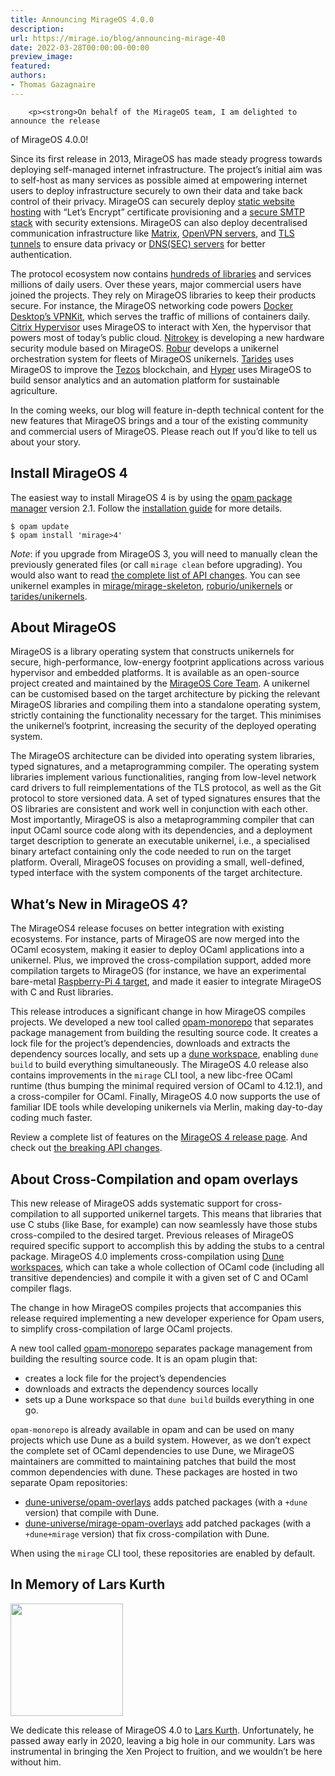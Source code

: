 ```yaml
---
title: Announcing MirageOS 4.0.0
description:
url: https://mirage.io/blog/announcing-mirage-40
date: 2022-03-28T00:00:00-00:00
preview_image:
featured:
authors:
- Thomas Gazagnaire
---
```



        <p><strong>On behalf of the MirageOS team, I am delighted to announce the release
of MirageOS 4.0.0!</strong></p>
<p>Since its first release in 2013, MirageOS has made steady progress
towards deploying self-managed internet infrastructure. The
project&rsquo;s initial aim was to self-host as many services as possible
aimed at empowering internet users to deploy infrastructure securely
to own their data and take back control of their privacy. MirageOS can
securely deploy <a href="https://github.com/roburio/unipi">static website
hosting</a> with &ldquo;Let&rsquo;s Encrypt&rdquo;
certificate provisioning and a <a href="https://github.com/mirage/ptt">secure SMTP
stack</a> with security
extensions. MirageOS can also deploy decentralised communication
infrastructure like <a href="https://github.com/mirage/ocaml-matrix">Matrix</a>,
<a href="https://github.com/roburio/openvpn">OpenVPN servers</a>, and <a href="https://github.com/roburio/tlstunnel">TLS
tunnels</a> to ensure data privacy
or <a href="https://github.com/mirage/ocaml-dns">DNS(SEC) servers</a> for better
authentication.</p>
<p>The protocol ecosystem now contains <a href="https://github.com/mirage/">hundreds of libraries</a> and services
millions of daily users. Over these years, major commercial users have
joined the projects. They rely on MirageOS libraries to keep their
products secure. For instance, the MirageOS networking code powers
<a href="https://www.docker.com/blog/how-docker-desktop-networking-works-under-the-hood/">Docker Desktop&rsquo;s
VPNKit</a>,
which serves the traffic of millions of containers daily. <a href="https://www.citrix.com/fr-fr/products/citrix-hypervisor/">Citrix
Hypervisor</a>
uses MirageOS to interact with Xen, the hypervisor that powers most of
today&rsquo;s public
cloud. <a href="https://www.nitrokey.com/products/nethsm">Nitrokey</a> is
developing a new hardware security module based on
MirageOS. <a href="https://robur.io/">Robur</a> develops a unikernel
orchestration system for fleets of MirageOS
unikernels. <a href="https://tarides.com/">Tarides</a> uses MirageOS to improve
the <a href="https://tezos.com/">Tezos</a> blockchain, and
<a href="https://hyper.ag/">Hyper</a> uses MirageOS to build sensor analytics and
an automation platform for sustainable agriculture.</p>
<p>In the coming weeks, our blog will feature in-depth technical content
for the new features that MirageOS brings and a tour of
the existing community and commercial users of MirageOS. Please reach out
If you&rsquo;d like to tell us about your story.</p>
<h2>Install MirageOS 4</h2>
<p>The easiest way to install MirageOS 4 is by using the <a href="https://opam.ocaml.org/">opam package
manager</a> version 2.1. Follow the
<a href="https://mirage.io/docs/install">installation guide</a> for more details.</p>
<pre><code>$ opam update
$ opam install 'mirage&gt;4'
</code></pre>
<p><em>Note</em>: if you upgrade from MirageOS 3, you will need to manually clean
the previously generated files (or call <code>mirage clean</code> before
upgrading). You would also want to read <a href="https://mirage.io/docs/breaking-changes">the complete list of API
changes</a>. You can see
unikernel examples in
<a href="https://github.com/mirage/mirage-skeleton">mirage/mirage-skeleton</a>,
<a href="https://github.com/roburio/unikernels">roburio/unikernels</a> or
<a href="https://github.com/tarides/unikernels">tarides/unikernels</a>.</p>
<h2>About MirageOS</h2>
<p>MirageOS is a library operating system that constructs unikernels for
secure, high-performance, low-energy footprint applications across
various hypervisor and embedded platforms. It is available as an
open-source project created and maintained by the <a href="https://mirage.io/community">MirageOS Core
Team</a>. A unikernel
can be customised based on the target architecture by picking the
relevant MirageOS libraries and compiling them into a standalone
operating system, strictly containing the functionality necessary
for the target. This minimises the unikernel&rsquo;s footprint, increasing
the security of the deployed operating system.</p>
<p>The MirageOS architecture can be divided into operating system
libraries, typed signatures, and a metaprogramming compiler. The
operating system libraries implement various functionalities, ranging
from low-level network card drivers to full reimplementations of the
TLS protocol, as well as the Git protocol to store versioned data. A
set of typed signatures ensures that the OS libraries are consistent
and work well in conjunction with each other. Most importantly,
MirageOS is also a metaprogramming compiler that can input OCaml
source code along with its dependencies, and a deployment target
description to generate an executable unikernel, i.e., a
specialised binary artefact containing only the code needed to run on
the target platform. Overall, MirageOS focuses on providing a small,
well-defined, typed interface with the system components of the target
architecture.</p>
<h2>What&rsquo;s New in MirageOS 4?</h2>
<p>The MirageOS4 release focuses on better integration with existing
ecosystems. For instance, parts of MirageOS are now merged into the
OCaml ecosystem, making it easier to deploy OCaml applications into a
unikernel. Plus, we improved the cross-compilation support, added more
compilation targets to MirageOS (for instance, we have an experimental
bare-metal <a href="https://github.com/mirage/mirage/pull/1253">Raspberry-Pi 4
target</a>, and made it
easier to integrate MirageOS with C and Rust libraries.</p>
<p>This release introduces a significant change in how MirageOS compiles
projects. We developed a new tool called
<a href="https://github.com/ocamllabs/opam-monorepo">opam-monorepo</a> that
separates package management from building the resulting source
code. It creates a lock file for the project&rsquo;s dependencies, downloads
and extracts the dependency sources locally, and sets up a <a href="https://dune.readthedocs.io/en/stable/dune-files.html#dune-workspace-1">dune
workspace</a>,
enabling <code>dune build</code> to build everything simultaneously. The MirageOS
4.0 release also contains improvements in the <code>mirage</code> CLI tool, a new
libc-free OCaml runtime (thus bumping the minimal required version of
OCaml to 4.12.1), and a cross-compiler for OCaml. Finally, MirageOS
4.0 now supports the use of familiar IDE tools while developing
unikernels via Merlin, making day-to-day coding much faster.</p>
<p>Review a complete list of features on the <a href="https://mirage.io/docs/mirage-4">MirageOS 4 release
page</a>. And check out <a href="https://mirage.io/docs/breaking-changes">the breaking
API changes</a>.</p>
<h2>About Cross-Compilation and opam overlays</h2>
<p>This new release of MirageOS adds systematic support for
cross-compilation to all supported unikernel targets. This means that
libraries that use C stubs (like Base, for example) can now seamlessly
have those stubs cross-compiled to the desired target. Previous
releases of MirageOS required specific support to accomplish this by
adding the stubs to a central package. MirageOS 4.0 implements
cross-compilation using <a href="https://dune.readthedocs.io/en/stable/dune-files.html#dune-workspace-1">Dune
workspaces</a>,
which can take a whole collection of OCaml code (including all
transitive dependencies) and compile it with a given set of C and
OCaml compiler flags.</p>
<p>The change in how MirageOS compiles projects that accompanies this
release required implementing a new developer experience for Opam
users, to simplify cross-compilation of large OCaml projects.</p>
<p>A new tool called
<a href="https://dune.readthedocs.io/en/stable/dune-files.html#dune-workspace-1">opam-monorepo</a>
separates package management from building the resulting source
code. It is an opam plugin that:</p>
<ul>
<li>creates a lock file for the project&rsquo;s dependencies
</li>
<li>downloads and extracts the dependency sources locally
</li>
<li>sets up a Dune workspace so that <code>dune build</code> builds everything in one
go.
</li>
</ul>
<p><code>opam-monorepo</code> is already available in opam and can be used
on many projects which use Dune as a build system. However, as we
don&rsquo;t expect the complete set of OCaml dependencies to use Dune, we
MirageOS maintainers are committed to maintaining patches that build
the most common dependencies with dune. These packages are hosted in two
separate Opam repositories:</p>
<ul>
<li><a href="https://github.com/dune-universe/opam-overlays">dune-universe/opam-overlays</a>
adds patched packages (with a <code>+dune</code> version) that compile with
Dune.
</li>
<li><a href="https://github.com/dune-universe/mirage-opam-overlays">dune-universe/mirage-opam-overlays</a>
add patched packages (with a <code>+dune+mirage</code> version) that fix
cross-compilation with Dune.
</li>
</ul>
<p>When using the <code>mirage</code> CLI tool, these repositories are enabled by default.</p>
<h2>In Memory of Lars Kurth</h2>
<p><img src="https://xenproject.org/wp-content/uploads/sites/79/2020/01/LarsK_0.jpg" width="180" heigth="180"/></p>
<p>We dedicate this release of MirageOS 4.0 to <a href="https://xenproject.org/2020/01/31/saying-goodbye-to-lars-kurth-open-source-advocate-and-friend/">Lars
Kurth</a>.
Unfortunately, he passed away early in 2020, leaving a big hole in our
community. Lars was instrumental in bringing the Xen Project to
fruition, and we wouldn&rsquo;t be here without him.</p>

      
